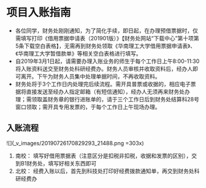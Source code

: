 # 项目入账指南
- 各位同学，财务处刚刚通知，为了简化手续，即日起，在办理预借票据时，仅需填写打印《借用票据申请表（201901版）》【财务处网站“下载中心”第十项第5条下载空白表格】，无需再到财务处领取《华南理工大学借用票据申请表》、《华南理工大学暂借款单》等相关空白表格进行填写。 
- 自2019年3月1日起，请需要办理入账业务的师生于每个工作日上午8:00-11:30将入账资料送交至财务处科研经费办。财务人员审核并收取资料后，经办人即可离开。下午为财务人员集中处理单据时间，不再收取资料。
- 财务处将于3个工作日内处理完后续流程。需开具普票或收据的，相应电子票据将直接发送至经办人指定邮箱（有短信通知），经办人无须再来财务处办理；需领取盖财务章的银行进账单的，请于三个工作日后到财务处结算科28号窗口领取；需开具专用发票的，于每个工作日上午现场办理。
## 入账流程
![](_v_images/20190726170829293_21488.png =303x)
1. 南校：
填写好借用票据表（注意区分是扣税非扣税，收据和发票的区别），交到B1财务处，填写好相关东西即可
2. 北校：
经费入账以后，首先到科技处打印好经费拨款通知单，再交到财务处科研经费办